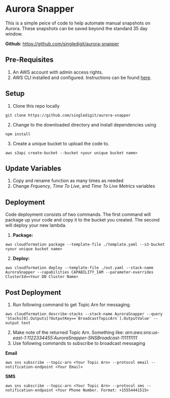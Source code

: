 # Aurora Snapper

This is a simple peice of code to help automate manual snapshots on Aurora. These snapshots can be saved beyond the standard 35 day window.

**Github:** https://github.com/singledigit/aurora-snapper

## Pre-Requisites
1. An AWS account with admin access rights.
2. AWS CLI installed and configured. Instructions can be found [here](https://docs.aws.amazon.com/cli/latest/userguide/installing.html).

## Setup
1. Clone this repo locally
```
git clone https://github.com/singledigit/aurora-snapper
```
2. Change to the downloaded directory and install dependencies using
```
npm install
```
3. Create a unique bucket to upload the code to.
```
aws s3api create-bucket --bucket <your unique bucket name>
```

## Update Variables
1. Copy and rename function as many times as needed
2. Change *Frquency*, *Time To Live*, and *Time To Live Metrics* variables

## Deployment
Code deployment consists of two commands. The first command will package up your code and copy it to the bucket you created. The second will deploy your new lambda.

1. **Package:**
```
aws cloudformation package --template-file ./template.yaml --s3-bucket <your unique bucket name>
```
2. **Deploy:**
```
aws cloudformation deploy --template-file ./out.yaml --stack-name AuroraSnapper --capabilities CAPABILITY_IAM --parameter-overrides ClusterId=<Your DB Cluster Name>
```

## Post Deployment
1. Run following command to get Topic Arn for messaging. 
```
aws cloudformation describe-stacks --stack-name AuroraSnapper --query 'Stacks[0].Outputs[?OutputKey==`BroadcastTopicArn`].OutputValue' --output text
```
2. Make note of the returned Topic Arn. Something like: *arn:aws:sns:us-east-1:1122334455:AuroraSnapper-SNSBroadcast-111111111*
3. Use following commands to subscribe to broadcast messaging

**Email**
```
aws sns subscribe --topic-arn <Your Topic Arn> --protocol email --notification-endpoint <Your Email>
```

**SMS**
```
aws sns subscribe --topic-arn <Your Topic Arn> --protocol sms --notification-endpoint <Your Phone Number. Format: +15554441515>
```
